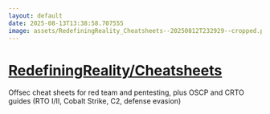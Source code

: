 ```yaml
---
layout: default
date: 2025-08-13T13:38:58.707555
image: assets/RedefiningReality_Cheatsheets--20250812T232929--cropped.png
---
```


# [RedefiningReality/Cheatsheets](https://github.com/RedefiningReality/Cheatsheets)

Offsec cheat sheets for red team and pentesting, plus OSCP and CRTO guides (RTO I/II, Cobalt Strike, C2, defense evasion)
